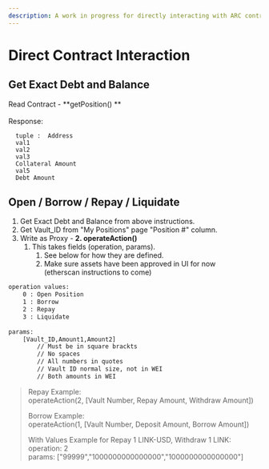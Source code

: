 ```yaml
---
description: A work in progress for directly interacting with ARC contracts via Etherscan
---
```


# Direct Contract Interaction

## Get Exact Debt and Balance

Read Contract - **getPosition() **\
\
Response:

```
  tuple :  Address
  val1
  val2
  val3
  Collateral Amount
  val5
  Debt Amount
```

## Open / Borrow / Repay / Liquidate&#x20;

1. Get Exact Debt and Balance from above instructions.
2. Get Vault\_ID from "My Positions" page "Position #" column.  &#x20;
3. Write as Proxy - **2. operateAction()**
   1. This takes fields (operation, params).&#x20;
      1. See below for how they are defined.
      2. Make sure assets have been approved in UI for now \
         (etherscan instructions to come)

```bash
operation values:
    0 : Open Position
    1 : Borrow
    2 : Repay
    3 : Liquidate
    
params:
    [Vault_ID,Amount1,Amount2]
        // Must be in square brackts
        // No spaces
        // All numbers in quotes
        // Vault ID normal size, not in WEI
        // Both amounts in WEI
```



> Repay Example: \
> &#x20;   operateAction(2, \[Vault Number, Repay Amount, Withdraw Amount])
>
> Borrow Example: \
> &#x20;   operateAction(1, \[Vault Number, Deposit Amount, Borrow Amount])
>
> With Values Example for Repay 1 LINK-USD, Withdraw 1 LINK:\
> &#x20;   operation: 2\
> &#x20;   params: \["99999","1000000000000000","1000000000000000"]





